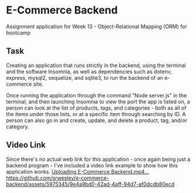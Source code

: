# E-Commerce Backend
Assignment application for Week 13 - Object-Relational Mapping (ORM) for bootcamp

## Task
Creating an application that runs strictly in the backend, using the terminal and the software Insomnia, as well as dependencies such as dotenv, express, mysql2, sequelize, and sqlite3, to run the backend of an e-commerce site.

Once running the application through the command "Node server.js" in the terminal, and then launching Insomnia to view the port the app is listed on, a person can look at the list of products, tags, and categories - both as all of the items under those lists, or at a specific item through searching by ID. A person can also go in and create, update, and delete a product, tag, and/or category.

## Video Link
Since there's no actual web link for this application - once again being just a backend program - I've included a video link example to show how this application works.
[Uploading E-Commerce Backend.mp4…](https://github.com/srwesley/e-commerce-backend/assets/5975345/9e4a9bd0-42ad-4aff-94d7-af0dcdb80ecd)https://github.com/srwesley/e-commerce-backend/assets/5975345/9e4a9bd0-42ad-4aff-94d7-af0dcdb80ecd
